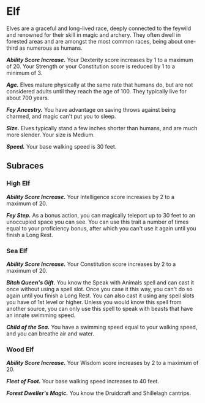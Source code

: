 # Elf

Elves are a graceful and long-lived race, deeply connected to the feywild and renowned for their skill in magic and archery. They often dwell in forested areas and are amongst the most common races, being about one-third as numerous as humans.

***Ability Score Increase.*** Your Dexterity score increases by 1 to a maximum of 20. Your Strength or your Constitution score is reduced by 1 to a minimum of 3.

***Age.*** Elves mature physically at the same rate that humans do, but are not considered adults until they reach the age of 100. They typically live for about 700 years.

***Fey Ancestry.*** You have advantage on saving throws against being charmed, and magic can't put you to sleep.

***Size.*** Elves typically stand a few inches shorter than humans, and are much more slender. Your size is Medium.

***Speed.*** Your base walking speed is 30 feet.

## Subraces

### High Elf

***Ability Score Increase.*** Your Intelligence score increases by 2 to a maximum of 20.

***Fey Step.*** As a bonus action, you can magically teleport up to 30 feet to an unoccupied space you can see. You can use this trait a number of times equal to your proficiency bonus, after which you can't use it again until you finish a Long Rest.

### Sea Elf

***Ability Score Increase.*** Your Constitution score increases by 2 to a maximum of 20.

***Bitch Queen's Gift.*** You know the Speak with Animals spell and can cast it once without using a spell slot. Once you case it this way, you can't do so again until you finish a Long Rest. You can also cast it using any spell slots you have of 1st level or higher. Unless you would know this spell from another source, you can only use this spell to speak with beasts that have an innate swimming speed.

***Child of the Sea.*** You have a swimming speed equal to your walking speed, and you can breathe air and water.

### Wood Elf

***Ability Score Increase.*** Your Wisdom score increases by 2 to a maximum of 20.

***Fleet of Foot.*** Your base walking speed increases to 40 feet.

***Forest Dweller's Magic.*** You know the Druidcraft and Shillelagh cantrips.